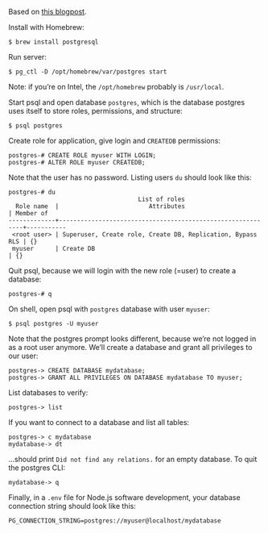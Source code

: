 Based on [this blogpost](https://www.codementor.io/@engineerapart/getting-started-with-postgresql-on-mac-osx-are8jcopb).

Install with Homebrew:

```other
$ brew install postgresql
```


Run server:

```other
$ pg_ctl -D /opt/homebrew/var/postgres start
```


Note: if you’re on Intel, the `/opt/homebrew` probably is `/usr/local`.

Start psql and open database `postgres`, which is the database postgres uses itself to store roles, permissions, and structure:

```other
$ psql postgres
```


Create role for application, give login and `CREATEDB` permissions:

```other
postgres-# CREATE ROLE myuser WITH LOGIN;
postgres-# ALTER ROLE myuser CREATEDB;
```


Note that the user has no password. Listing users `du` should look like this:

```other
postgres-# du
                                    List of roles
  Role name  |                         Attributes                         | Member of 
-------------+------------------------------------------------------------+-----------
 <root user> | Superuser, Create role, Create DB, Replication, Bypass RLS | {}
 myuser      | Create DB                                                  | {}
```


Quit psql, because we will login with the new role (=user) to create a database:

```other
postgres-# q
```


On shell, open psql with `postgres` database with user `myuser`:

```other
$ psql postgres -U myuser
```


Note that the postgres prompt looks different, because we’re not logged in as a root user anymore. We’ll create a database and grant all privileges to our user:

```other
postgres-> CREATE DATABASE mydatabase;
postgres-> GRANT ALL PRIVILEGES ON DATABASE mydatabase TO myuser;
```


List databases to verify:

```other
postgres-> list
```


If you want to connect to a database and list all tables:

```other
postgres-> c mydatabase
mydatabase-> dt
```


...should print `Did not find any relations.` for an empty database. To quit the postgres CLI:

```other
mydatabase-> q
```


Finally, in a `.env` file for Node.js software development, your database connection string should look like this:

```other
PG_CONNECTION_STRING=postgres://myuser@localhost/mydatabase
```

